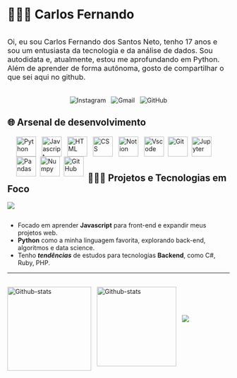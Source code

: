 # 👨🏻‍💻 Carlos Fernando

<div style="display: flex; justify-content: center; align-items: center;">
    <p style="font-size: 16.5px; margin-right: 12px;">
        Oi, eu sou Carlos Fernando dos Santos Neto, tenho 17 anos e sou um entusiasta da tecnologia e da análise de dados. Sou autodidata e, atualmente, estou me aprofundando em Python. Além de aprender de forma autônoma, gosto de compartilhar o que sei aqui no github.
    </p>
</div>
<br>

<div style="text-align: center; text-decoration: none;">
    <a href="https://www.instagram.com/carlosfdsn" style="text-decoration: none; margin: 0 4px;">
        <img src="https://img.shields.io/badge/Instagram-E4405F?style=for-the-badge&logo=instagram&logoColor=white" alt="Instagram">
    </a>
    <a href="mailto:carlosfdsn2008@gmail.com" style="text-decoration: none; margin: 0 4px;">
        <img src="https://img.shields.io/badge/Gmail-D14836?style=for-the-badge&logo=gmail&logoColor=white" alt="Gmail">
    </a>
    <a href="https://github.com/CarlosFCode" style="text-decoration: none; margin: 0 4px;">
        <img src="https://img.shields.io/badge/GitHub-100000?style=for-the-badge&logo=github&logoColor=white" alt="GitHub">
    </a>
</div>

## 🌐 Arsenal de desenvolvimento

<div style="display: inline_block; margin: 20px;">
    <img 
        align="left" 
        alt="Python" 
        title="Python"
        width="45"
        style="padding-right: 10px;"
        src="https://cdn.jsdelivr.net/gh/devicons/devicon@latest/icons/python/python-original.svg" />
    <img 
        align="left" 
        alt="Javascript" 
        title="Javascript" 
        width="45"
        style="padding-right: 10px;"
        src="https://cdn.jsdelivr.net/gh/devicons/devicon@latest/icons/javascript/javascript-original.svg" />
    <img 
        align="left" 
        alt="HTML" 
        title="HTML" 
        width="45"
        style="padding-right: 10px;"
        src="https://cdn.jsdelivr.net/gh/devicons/devicon@latest/icons/html5/html5-original.svg" />
    <img 
        align="left" 
        alt="CSS" 
        title="CSS" 
        width="45"
        style="padding-right: 10px;"
        src="https://cdn.jsdelivr.net/gh/devicons/devicon@latest/icons/css3/css3-original.svg" />
    <img 
        align="left" 
        alt="Notion" 
        title="Notion"
        width="45"
        style="padding-right: 10px;"
        src="https://cdn.jsdelivr.net/gh/devicons/devicon@latest/icons/notion/notion-original.svg" />
    <img 
        align="left" 
        alt="Vscode" 
        title="Vscode" 
        width="45"
        style="padding-right: 6px;"
        src="https://cdn.jsdelivr.net/gh/devicons/devicon@latest/icons/vscode/vscode-original.svg" />
    <img 
        align="left" 
        alt="Git" 
        title="Git" 
        width="45"
        style="padding-right: 6px;"
        src="https://cdn.jsdelivr.net/gh/devicons/devicon@latest/icons/git/git-original.svg" />
    <img 
        align="left" 
        alt="Jupyter" 
        title="Jupyter"
        width="45px" 
        style="padding-right: 5px;"
        src="https://cdn.jsdelivr.net/gh/devicons/devicon@latest/icons/jupyter/jupyter-original.svg" />
    <img 
        align="left" 
        alt="Pandas" 
        title="Pandas"
        width="45px" 
        style="padding-right: 6px;"
        src="https://cdn.jsdelivr.net/gh/devicons/devicon@latest/icons/pandas/pandas-original.svg" />
    <img 
        align="left" 
        alt="Numpy" 
        title="Numpy"
        width="45px" 
        style="padding-right: 6px;"
        src="https://cdn.jsdelivr.net/gh/devicons/devicon@latest/icons/numpy/numpy-original.svg" />
    <img 
        align="left" 
        alt="GitHub" 
        title="GitHub"
        width="45px" 
        style="padding-right: 6px;"
        src="https://cdn.jsdelivr.net/gh/devicons/devicon@latest/icons/github/github-original.svg" />

</div>
<br/>
<br/>
<br/>

## 🧑🏻‍💻 Projetos e Tecnologias em Foco

![](https://streak-stats.demolab.com?user=CarlosFCode&theme=tokyonight&hide_border=true&locale=pt_BR&date_format=j%20M%5B%20Y%5D)


<img>

- Focado em aprender **Javascript** para front-end e expandir meus projetos web.
- **Python** como a minha linguagem favorita, explorando back-end, algoritmos e data science.
- Tenho **_tendências_** de estudos para tecnologias **Backend**, como C#, Ruby, PHP.

---

<br>
<img 
    align="left" 
    alt="Github-stats" 
    height="190" 
    style="padding-right: 10px; " 
    src="https://github-readme-stats.vercel.app/api?username=CarlosFCode&show_icons=true&theme=tokyonight&include_all_commits=true&locale=pt-br" />
<img 
    align="left" 
    alt="Github-stats" 
    height="180" 
    style="padding-right: 10px; " 
    src="https://github-readme-stats.vercel.app/api/top-langs/?username=CarlosFCode&theme=tokyonight&layout=compact" />

<br/>

<br/>

<img style="margin-top: 30px;" src="https://github-readme-activity-graph.vercel.app/graph?username=CarlosFCode&theme=tokyo-night"/>

